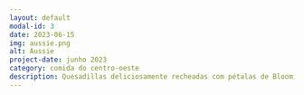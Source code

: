 ```yaml
---
layout: default
modal-id: 3
date: 2023-06-15
img: aussie.png
alt: Aussie
project-date: junho 2023
category: comida do centro-oeste
description: Quesadillas deliciosamente recheadas com pétalas de Bloomin’ Onion, tiras de filet mignon, mix de queijos e tomate. Acompanhadas do cremoso molho Bloom.
---
```

